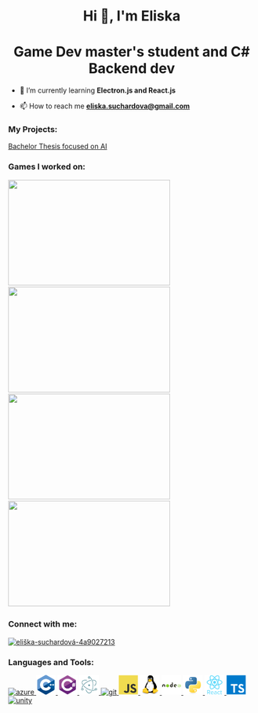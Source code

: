 <h1 align="center">Hi 👋, I'm Eliska</h1>
<h1 align="center">Game Dev master's student and C# Backend dev</h1>

- 🌱 I’m currently learning **Electron.js and React.js**

- 📫 How to reach me **eliska.suchardova@gmail.com**

<h3 align="left">My Projects:</h3>

[Bachelor Thesis focused on AI](https://github.com/Elisu/StrategyAI)

<h3 align="left">Games I worked on:</h3>
<a href="https://semantic-gap.itch.io/magical-lantern">
   <img src="https://img.itch.zone/aW1nLzkyMjk1NzYucG5n/original/BsPyFp.png" 
     width="330" 
     height="215">
</a>

<a href="https://ayta-a.itch.io/new-new-world">
   <img src="https://img.itch.zone/aW1nLzg3NDcwODAucG5n/original/naHc7b.png" 
     width="330" 
     height="215">
</a>

<a href="https://semantic-gap.itch.io/essence-of-wine">
   <img src="https://img.itch.zone/aW1nLzc1NDA5NDkucG5n/original/gprQpO.png" 
     width="330" 
     height="215">
</a>

<a href="https://github.com/Elisu/SkeletonAttack">
   <img src="https://user-images.githubusercontent.com/57239556/110860572-38e69f00-82bd-11eb-94a2-f80ac6c5ea9e.png" 
     width="330" 
     height="215">
</a>

<h3 align="left">Connect with me:</h3>
<p align="left">
<a href="https://linkedin.com/in/eliška-suchardová-4a9027213" target="blank"><img align="center" src="https://raw.githubusercontent.com/rahuldkjain/github-profile-readme-generator/master/src/images/icons/Social/linked-in-alt.svg" alt="eliška-suchardová-4a9027213" height="30" width="40" /></a>
</p>

<h3 align="left">Languages and Tools:</h3>
<p align="left"> <a href="https://azure.microsoft.com/en-in/" target="_blank" rel="noreferrer"> <img src="https://www.vectorlogo.zone/logos/microsoft_azure/microsoft_azure-icon.svg" alt="azure" width="40" height="40"/> </a> <a href="https://www.w3schools.com/cpp/" target="_blank" rel="noreferrer"> <img src="https://raw.githubusercontent.com/devicons/devicon/master/icons/cplusplus/cplusplus-original.svg" alt="cplusplus" width="40" height="40"/> </a> <a href="https://www.w3schools.com/cs/" target="_blank" rel="noreferrer"> <img src="https://raw.githubusercontent.com/devicons/devicon/master/icons/csharp/csharp-original.svg" alt="csharp" width="40" height="40"/> </a> <a href="https://www.electronjs.org" target="_blank" rel="noreferrer"> <img src="https://raw.githubusercontent.com/devicons/devicon/master/icons/electron/electron-original.svg" alt="electron" width="40" height="40"/> </a> <a href="https://git-scm.com/" target="_blank" rel="noreferrer"> <img src="https://www.vectorlogo.zone/logos/git-scm/git-scm-icon.svg" alt="git" width="40" height="40"/> </a> <a href="https://developer.mozilla.org/en-US/docs/Web/JavaScript" target="_blank" rel="noreferrer"> <img src="https://raw.githubusercontent.com/devicons/devicon/master/icons/javascript/javascript-original.svg" alt="javascript" width="40" height="40"/> </a> <a href="https://www.linux.org/" target="_blank" rel="noreferrer"> <img src="https://raw.githubusercontent.com/devicons/devicon/master/icons/linux/linux-original.svg" alt="linux" width="40" height="40"/> </a> <a href="https://nodejs.org" target="_blank" rel="noreferrer"> <img src="https://raw.githubusercontent.com/devicons/devicon/master/icons/nodejs/nodejs-original-wordmark.svg" alt="nodejs" width="40" height="40"/> </a> <a href="https://www.python.org" target="_blank" rel="noreferrer"> <img src="https://raw.githubusercontent.com/devicons/devicon/master/icons/python/python-original.svg" alt="python" width="40" height="40"/> </a> <a href="https://reactjs.org/" target="_blank" rel="noreferrer"> <img src="https://raw.githubusercontent.com/devicons/devicon/master/icons/react/react-original-wordmark.svg" alt="react" width="40" height="40"/> </a> <a href="https://www.typescriptlang.org/" target="_blank" rel="noreferrer"> <img src="https://raw.githubusercontent.com/devicons/devicon/master/icons/typescript/typescript-original.svg" alt="typescript" width="40" height="40"/> </a> <a href="https://unity.com/" target="_blank" rel="noreferrer"> <img src="https://www.vectorlogo.zone/logos/unity3d/unity3d-icon.svg" alt="unity" width="40" height="40"/> </a> </p>

